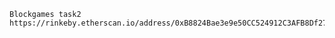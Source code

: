     Blockgames task2
    https://rinkeby.etherscan.io/address/0xB8824Bae3e9e50CC524912C3AFB8Df27E413362a#contracts